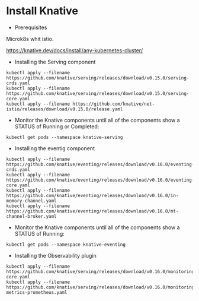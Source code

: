 # Install Knative

- Prerequisites

Microk8s whit istio.

<https://knative.dev/docs/install/any-kubernetes-cluster/>

- Installing the Serving component
  
```shell
kubectl apply --filename https://github.com/knative/serving/releases/download/v0.15.0/serving-crds.yaml
kubectl apply --filename https://github.com/knative/serving/releases/download/v0.15.0/serving-core.yaml
kubectl apply --filename https://github.com/knative/net-istio/releases/download/v0.15.0/release.yaml
```

- Monitor the Knative components until all of the components show a STATUS of Running or Completed:

```shell
kubectl get pods --namespace knative-serving
```

- Installing the eventig component
  
```shell
kubectl apply --filename https://github.com/knative/eventing/releases/download/v0.16.0/eventing-crds.yaml
kubectl apply --filename https://github.com/knative/eventing/releases/download/v0.16.0/eventing-core.yaml
kubectl apply --filename https://github.com/knative/eventing/releases/download/v0.16.0/in-memory-channel.yaml
kubectl apply --filename https://github.com/knative/eventing/releases/download/v0.16.0/mt-channel-broker.yaml
```

- Monitor the Knative components until all of the components show a STATUS of Running:

```shell
kubectl get pods --namespace knative-eventing
```

- Installing the Observability plugin

```shell
kubectl apply --filename https://github.com/knative/serving/releases/download/v0.16.0/monitoring-core.yaml
kubectl apply --filename https://github.com/knative/serving/releases/download/v0.16.0/monitoring-metrics-prometheus.yaml
```
